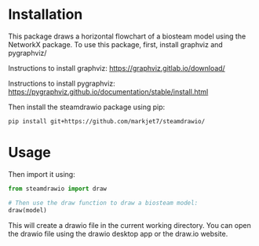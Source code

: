 # Installation
This package draws a horizontal flowchart of a biosteam model using the NetworkX package.
To use this package, first, install graphviz and pygraphviz/

Instructions to install graphviz: https://graphviz.gitlab.io/download/

Instructions to install pygraphviz: https://pygraphviz.github.io/documentation/stable/install.html
    
Then install the steamdrawio package using pip:
```
pip install git+https://github.com/markjet7/steamdrawio/ 
```
# Usage 
Then import it using:
```python
from steamdrawio import draw

# Then use the draw function to draw a biosteam model:
draw(model)
```

This will create a drawio file in the current working directory.
You can open the drawio file using the drawio desktop app or the draw.io website.
